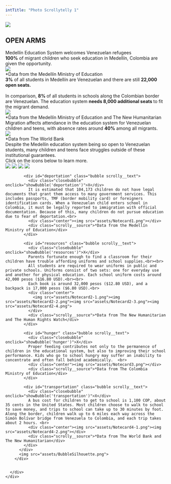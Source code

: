 ```yaml
---
intTitle: "Photo Scrollytelly 1"
---
```

<section class="interactive">
  <div class="interactive__body">
    <div class="interactive__background flex-column" id="scrollytelly-1">
      <div class="scrollytelly__main">
        <div class="scrollytelly__body flex-column">
          <img src="assets/TitleCard.png">
          <h2 class="interactive__title">OPEN ARMS</h2>
          <div class="interactive__intro">Medellín Education System welcomes Venezuelan refugees</div>
        </div>
        <div class="scrollytelly__body flex-column">
          <div class="scrolly__text"><strong>100%</strong> of migrant children who seek education in Medellín, Colombia are given the opportunity. </div>
          <img src="assets/Screen1.png">
          <div class="scrolly__source">*Data from the Medellín Ministry of Education</div>
        </div>
        <div class="scrollytelly__body flex-column">
          <div class="scrolly__text">
            <strong>3%</strong> of all students in Medellín are Venezuelan and there are still <strong>22,000 open seats.</strong><br><br>
            In comparison, <strong>8% </strong>of all students in schools along the Colombian border are Venezuelan. The education system <strong>needs 8,000 additional seats </strong>to fit the migrant demand.
            </div>
          <img src="assets/Screen2.png">
          <div class="scrolly__source">*Data from the Medellín Ministry of Education and The New Humanitarian</div>
        </div>
        <div class="scrollytelly__body flex-column">
          <div class="scrolly__text">
            Migration affects attendance in the education system for Venezuelan children and teens, with absence rates around <strong>40%</strong> among all migrants.
            </div>
          <img src="assets/Screen3.png">
          <div class="scrolly__source">*Data from The World Bank</div>
        </div>
        <div class="scrollytelly__body flex-column">
          <div class="scrolly__text">
            Despite the Medellín education system being so open to Venezuelan students, many children and teens face struggles outside of these institutional guarantees.
            <div class="scrolly__instructions">Click on the icons below to learn more. </div>
            </div>
          <div class="bubbles-container">
            <img src="assets/Bubbles1.png" onclick="showBubble('deportation')">
            <img src="assets/Bubbles2.png" onclick="showBubble('resources')">
            <img src="assets/Bubbles3.png" onclick="showBubble('hunger')">
            <img src="assets/Bubbles4.png" onclick="showBubble('transportation')">

            <div id="deportation" class="bubble scrolly__text">
              <div class="closebubble" onclick="showBubble('deportation')">X</div>
              It is estimated that 104,173 children do not have legal documents that grant them access to many government services. This includes passports, TMF (border mobility card) or foreigners identification cards. When a Venezuelan child enters school in Colombia, it must be legally reported to immigration with official documentation. Because of this, many children do not pursue education due to fear of deportation.<br>
              <div class="center"><img src="assets/Notecard1.png"></div>
              <div class="scrolly__source">*Data from the Medellín Ministry of Education</div>
            </div>

            <div id="resources" class="bubble scrolly__text">
              <div class="closebubble" onclick="showBubble('resources')">X</div>
              Parents fortunate enough to find a classroom for their children have trouble affording uniforms and school supplies.<br><br>
              All students are required to wear uniforms in public and private schools. Uniforms consist of two sets: one for everyday use and another for physical education. Each school uniform costs around 42,000 pesos ($16.80 USD).<br><br>
              Each book is around 32,000 pesos ($12.80 USD), and a backpack is 17,000 pesos ($6.80 USD).<br>
              <div class="center">
                <img src="assets/Notecard2-1.png"><img src="assets/Notecard2-2.png"><img src="assets/Notecard2-3.png"><img src="assets/Notecard2-4.png">
              </div>
              <div class="scrolly__source">*Data from The New Humanitarian and The Human Rights Watch</div>
            </div>

            <div id="hunger" class="bubble scrolly__text">
              <div class="closebubble" onclick="showBubble('hunger')">X</div>
              Proper feeding contributes not only to the permanence of children in the educational system, but also to improving their school performance. Kids who go to school hungry may suffer an inability to concentrate and often fall behind academically.  <br>
              <div class="center"><img src="assets/Notecard3.png"></div>
              <div class="scrolly__source">*Data from The Colombia Ministry of Education</div>
            </div>

            <div id="transportation" class="bubble scrolly__text">
              <div class="closebubble" onclick="showBubble('transportation')">X</div>
              A bus cost for children to get to school is 1,100 COP, about 35 cents in the United States. Most children choose to walk to school to save money, and trips to school can take up to 30 minutes by foot. Along the border, children walk up to 6 miles each way across the Simón Bolívar bridge from Venezuela to Colombia, and each trip takes about 2 hours. <br>
              <div class="center"><img src="assets/Notecard4-1.png"><img src="assets/Notecard4-2.png"></div>
              <div class="scrolly__source">*Data from The World Bank and The New Humanitarian</div>
            </div>
          </div>
          <img src="assets/BubbleSilhouette.png">
        </div>


      </div>
    </div>
  </div>
</section>
